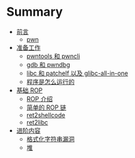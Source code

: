 # Summary

* [前言](README.md)
    * [pwn](./chp0-preparations/introduction.md)
* [准备工作](./chp0-preparations/README.md)
    * [pwntools 和 pwncli](./chp0-preparations/pwntools.md)
    * [gdb 和 pwndbg](./chp0-preparations/gdb.md)
    * [libc 和 patchelf 以及 glibc-all-in-one](./chp0-preparations/libc.md)
    * [程序是怎么运行的](./chp0-preparations/elf.md)
* [基础 ROP](./chp1-rop/README.md)
    * [ROP 介绍](./chp1-rop/rop.md)
    * [简单的 ROP 链](./chp1-rop/ropchain.md)
    * [ret2shellcode](./chp1-rop/shellcode.md)
    * [ret2libc](./chp1-rop/ret2libc.md)
    <!-- * [构造循环与栈迁移](./chp1-rop/advancerop.md) -->
    <!-- * [SROP](./chp1-rop/srop.md) -->
* [进阶内容](./chp2-advanced/README.md)
    * [格式化字符串漏洞](./chp2-advanced/fmtstr.md)
    * [堆](./chp2-advanced/heap.md)
